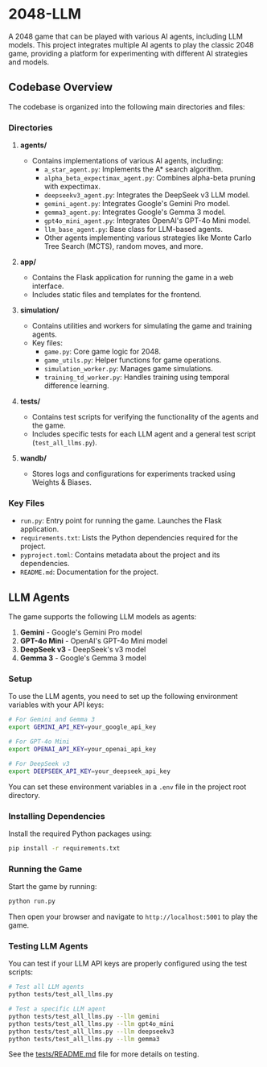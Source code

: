 # 2048-LLM

A 2048 game that can be played with various AI agents, including LLM models. This project integrates multiple AI agents to play the classic 2048 game, providing a platform for experimenting with different AI strategies and models.

## Codebase Overview

The codebase is organized into the following main directories and files:

### Directories

1. **agents/**
   - Contains implementations of various AI agents, including:
     - `a_star_agent.py`: Implements the A* search algorithm.
     - `alpha_beta_expectimax_agent.py`: Combines alpha-beta pruning with expectimax.
     - `deepseekv3_agent.py`: Integrates the DeepSeek v3 LLM model.
     - `gemini_agent.py`: Integrates Google's Gemini Pro model.
     - `gemma3_agent.py`: Integrates Google's Gemma 3 model.
     - `gpt4o_mini_agent.py`: Integrates OpenAI's GPT-4o Mini model.
     - `llm_base_agent.py`: Base class for LLM-based agents.
     - Other agents implementing various strategies like Monte Carlo Tree Search (MCTS), random moves, and more.

2. **app/**
   - Contains the Flask application for running the game in a web interface.
   - Includes static files and templates for the frontend.

3. **simulation/**
   - Contains utilities and workers for simulating the game and training agents.
   - Key files:
     - `game.py`: Core game logic for 2048.
     - `game_utils.py`: Helper functions for game operations.
     - `simulation_worker.py`: Manages game simulations.
     - `training_td_worker.py`: Handles training using temporal difference learning.

4. **tests/**
   - Contains test scripts for verifying the functionality of the agents and the game.
   - Includes specific tests for each LLM agent and a general test script (`test_all_llms.py`).

5. **wandb/**
   - Stores logs and configurations for experiments tracked using Weights & Biases.

### Key Files

- `run.py`: Entry point for running the game. Launches the Flask application.
- `requirements.txt`: Lists the Python dependencies required for the project.
- `pyproject.toml`: Contains metadata about the project and its dependencies.
- `README.md`: Documentation for the project.

## LLM Agents

The game supports the following LLM models as agents:

1. **Gemini** - Google's Gemini Pro model
2. **GPT-4o Mini** - OpenAI's GPT-4o Mini model
3. **DeepSeek v3** - DeepSeek's v3 model
4. **Gemma 3** - Google's Gemma 3 model

### Setup

To use the LLM agents, you need to set up the following environment variables with your API keys:

```bash
# For Gemini and Gemma 3
export GEMINI_API_KEY=your_google_api_key

# For GPT-4o Mini
export OPENAI_API_KEY=your_openai_api_key

# For DeepSeek v3
export DEEPSEEK_API_KEY=your_deepseek_api_key
```

You can set these environment variables in a `.env` file in the project root directory.

### Installing Dependencies

Install the required Python packages using:

```bash
pip install -r requirements.txt
```

### Running the Game

Start the game by running:

```bash
python run.py
```

Then open your browser and navigate to `http://localhost:5001` to play the game.

### Testing LLM Agents

You can test if your LLM API keys are properly configured using the test scripts:

```bash
# Test all LLM agents
python tests/test_all_llms.py

# Test a specific LLM agent
python tests/test_all_llms.py --llm gemini
python tests/test_all_llms.py --llm gpt4o_mini
python tests/test_all_llms.py --llm deepseekv3
python tests/test_all_llms.py --llm gemma3
```

See the [tests/README.md](tests/README.md) file for more details on testing.